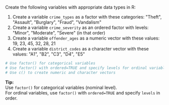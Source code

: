 Create the following variables with appropriate data types in R:

1. Create a variable `crime_types` as a factor with these categories: "Theft", "Assault", "Burglary", "Fraud", "Vandalism"
2. Create a variable `crime_severity` as an ordered factor with levels: "Minor", "Moderate", "Severe" (in that order)
3. Create a variable `offender_ages` as a numeric vector with these values: 19, 23, 45, 32, 28, 21
4. Create a variable `district_codes` as a character vector with these values: "A1", "B2", "C3", "D4", "E5"

```R
# Use factor() for categorical variables
# Use factor() with ordered=TRUE and specify levels for ordinal variables
# Use c() to create numeric and character vectors
```

**Tip:**  
Use `factor()` for categorical variables (nominal level).  
For ordinal variables, use `factor()` with `ordered=TRUE` and specify `levels` in order.